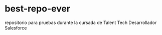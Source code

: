 # best-repo-ever
repositorio para pruebas durante la cursada de Talent Tech Desarrollador Salesforce

